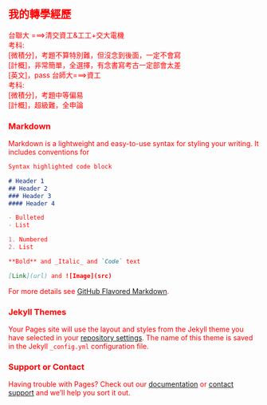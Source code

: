 ## 我的轉學經歷

<body style="color:red;">台聯大
===>清交資工&工工+交大電機
    <br>考科:
    <br>[微積分]，考題不算特別難，但沒念到後面，一定不會寫
    <br>[計概]，非常簡單，全選擇，有念書寫考古一定部會太差
    <br>[英文]，pass


<body style="color:red;">台師大</body>===>資工
    <br>考科:
    <br>[微積分]，考題中等偏易
    <br>[計概]，超級難，全申論




### Markdown

Markdown is a lightweight and easy-to-use syntax for styling your writing. It includes conventions for

```markdown
Syntax highlighted code block

# Header 1
## Header 2
### Header 3
#### Header 4

- Bulleted
- List

1. Numbered
2. List

**Bold** and _Italic_ and `Code` text

[Link](url) and ![Image](src)
```

For more details see [GitHub Flavored Markdown](https://guides.github.com/features/mastering-markdown/).

### Jekyll Themes

Your Pages site will use the layout and styles from the Jekyll theme you have selected in your [repository settings](https://github.com/CHIN-HUA/Transfer/settings). The name of this theme is saved in the Jekyll `_config.yml` configuration file.

### Support or Contact

Having trouble with Pages? Check out our [documentation](https://docs.github.com/categories/github-pages-basics/) or [contact support](https://github.com/contact) and we’ll help you sort it out.
